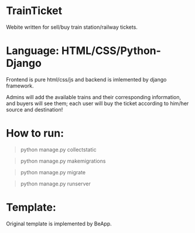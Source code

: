 # TrainTicket
Webite written for sell/buy train station/railway tickets.

# Language: HTML/CSS/Python-Django
Frontend is pure html/css/js and backend is imlemented by django framework.

Admins will add the available trains and their corresponding information, and buyers will see them; each user will buy the ticket according to him/her source and destination!

# How to run:
> python manage.py collectstatic

> python manage.py makemigrations

> python manage.py migrate

> python manage.py runserver

# Template:
Original template is implemented by BeApp.